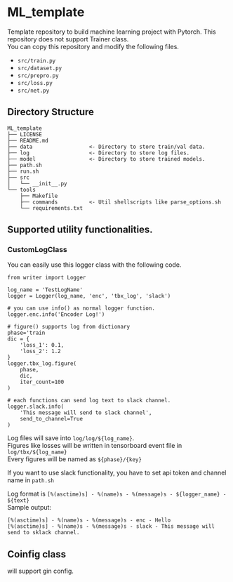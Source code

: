 # ML_template  
Template repository to build machine learning project with Pytorch.
This repository does not support Trainer class.  
You can copy this repository and modify the following files.  
- `src/train.py`
- `src/dataset.py`
- `src/prepro.py`
- `src/loss.py`
- `src/net.py`


## Directory Structure
```
ML_template
├── LICENSE
├── README.md
├── data                  <- Directory to store train/val data.
├── log                   <- Directory to store log files.
├── model                 <- Directory to store trained models.
├── path.sh                
├── run.sh                 
├── src                    
│   └── __init__.py
└── tools
    ├── Makefile
    ├── commands          <- Util shellscripts like parse_options.sh
    └── requirements.txt  
```

## Supported utility functionalities.
### CustomLogClass
You can easily use this logger class with the following code.

```
from writer import Logger

log_name = 'TestLogName'
logger = Logger(log_name, 'enc', 'tbx_log', 'slack')

# you can use info() as normal logger function.
logger.enc.info('Encoder Log!')

# figure() supports log from dictionary
phase='train
dic = {
    'loss_1': 0.1,
    'loss_2': 1.2
}
logger.tbx_log.figure(
    phase,
    dic,
    iter_count=100
)

# each functions can send log text to slack channel.
logger.slack.info(
    'This message will send to slack channel',
    send_to_channel=True
)
```
Log files will save into `log/log/${log_name}`.  
Figures like losses will be written in tensorboard event file in `log/tbx/${log_name}`  
Every figures will be named as `${phase}/{key}`
  
If you want to use slack functionality, you have to set
api token and channel name in `path.sh`

Log format is `[%(asctime)s] - %(name)s - %(message)s - ${logger_name} - ${text}`  
Sample output:
```
[%(asctime)s] - %(name)s - %(message)s - enc - Hello
[%(asctime)s] - %(name)s - %(message)s - slack - This message will send to sklack channel.
```

## Coinfig class
will support gin config.
